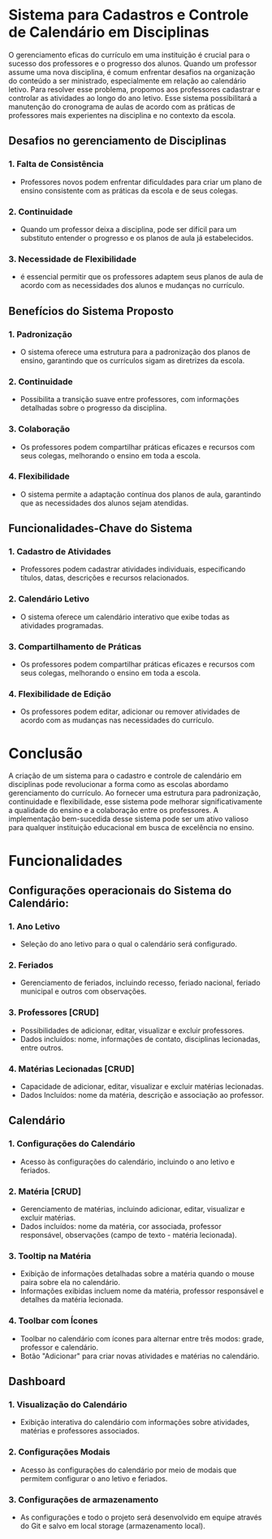# Sistema para Cadastros e Controle de Calendário em Disciplinas

O gerenciamento eficas do currículo em uma instituição é crucial para o sucesso dos professores e o progresso dos alunos.
Quando um professor assume uma nova disciplina, é comum enfrentar desafios na organização do conteúdo a ser ministrado, especialmente em relação ao calendário letivo. Para resolver esse problema, propomos aos professores cadastrar e controlar as atividades ao longo do ano letivo. Esse sistema possibilitará a manutenção do cronograma de aulas de acordo com as práticas de professores mais experientes na disciplina e no contexto da escola.


## Desafios no gerenciamento de Disciplinas

### 1. Falta de Consistência
- Professores novos podem enfrentar dificuldades para criar um plano de ensino consistente com as práticas da escola e de seus colegas.

### 2. Continuidade
- Quando um professor deixa a disciplina, pode ser difícil para um substituto entender o progresso e os planos de aula já estabelecidos.

### 3. Necessidade de Flexibilidade
- é essencial permitir que os professores adaptem seus planos de aula de acordo com as necessidades dos alunos e mudanças no currículo.

## Benefícios do Sistema Proposto

### 1. Padronização
- O sistema oferece uma estrutura para a padronização dos planos de ensino, garantindo que os currículos sigam as diretrizes da escola.

### 2. Continuidade
- Possibilita a transição suave entre professores, com informações detalhadas sobre o progresso da disciplina.

### 3. Colaboração
- Os professores podem compartilhar práticas eficazes e recursos com seus colegas, melhorando o ensino em toda a escola.

### 4. Flexibilidade
- O sistema permite a adaptação contínua dos planos de aula, garantindo que as necessidades dos alunos sejam atendidas.

## Funcionalidades-Chave do Sistema

### 1. Cadastro de Atividades
- Professores podem cadastrar atividades individuais, especificando títulos, datas, descrições e recursos relacionados.

### 2. Calendário Letivo
- O sistema oferece um calendário interativo que exibe todas as atividades programadas.

### 3. Compartilhamento de Práticas
- Os professores podem compartilhar práticas eficazes e recursos com seus colegas, melhorando o ensino em toda a escola.

### 4. Flexibilidade de Edição
- Os professores podem editar, adicionar ou remover atividades de acordo com as mudanças nas necessidades do currículo.

# Conclusão

A criação de um sistema para o cadastro e controle de calendário em disciplinas pode revolucionar a forma como as escolas abordamo gerenciamento do currículo. Ao fornecer uma estrutura para padronização, continuidade e flexibilidade, esse sistema pode melhorar significativamente a qualidade do ensino e a colaboração entre os professores. A implementação bem-sucedida desse sistema pode ser um ativo valioso para qualquer instituição educacional em busca de excelência no ensino.

# Funcionalidades

## Configurações operacionais do Sistema do Calendário:

### 1. Ano Letivo
- Seleção do ano letivo para o qual o calendário será configurado.

### 2. Feriados
- Gerenciamento de feriados, incluindo recesso, feriado nacional, feriado municipal e outros com observações.

### 3. Professores [CRUD]
- Possibilidades de adicionar, editar, visualizar e excluir professores.
- Dados incluídos: nome, informações de contato, disciplinas lecionadas, entre outros.

### 4. Matérias Lecionadas [CRUD]
- Capacidade de adicionar, editar, visualizar e excluir matérias lecionadas.
- Dados Incluídos: nome da matéria, descrição e associação ao professor.


## Calendário

### 1. Configurações do Calendário
- Acesso às configurações do calendário, incluindo o ano letivo e feriados.

### 2. Matéria [CRUD]
- Gerenciamento de matérias, incluindo adicionar, editar, visualizar e excluir matérias.
- Dados incluídos: nome da matéria, cor associada, professor responsável, observações (campo de texto - matéria lecionada).

### 3. Tooltip na Matéria
- Exibição de informações detalhadas sobre a matéria quando o mouse paira sobre ela no calendário.
- Informações exibidas incluem nome da matéria, professor responsável e detalhes da matéria lecionada.

### 4. Toolbar com Ícones
- Toolbar no calendário com ícones para alternar entre três modos: grade, professor e calendário.
- Botão "Adicionar" para criar novas atividades e matérias no calendário.

## Dashboard

  ### 1. Visualização do Calendário
  - Exibição interativa do calendário com informações sobre atividades, matérias e professores associados.
 
  ### 2. Configurações Modais
  - Acesso às configurações do calendário por meio de modais que permitem configurar o ano letivo e feriados.
 
  ### 3. Configurações de armazenamento
  - As configurações e todo o projeto será desenvolvido em equipe através do Git e salvo em local storage (armazenamento local).

